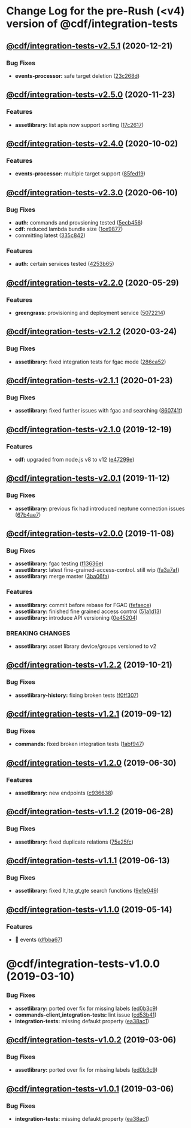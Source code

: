 # Change Log for the pre-Rush (<v4) version of @cdf/integration-tests

## [@cdf/integration-tests-v2.5.1](@cdf/integration-tests-v2.5.0...@cdf/integration-tests-v2.5.1) (2020-12-21)


### Bug Fixes

* **events-processor:** safe target deletion ([23c268d](23c268d1ca40e1b53c8d371f8fb22d0bf34c885f))

## [@cdf/integration-tests-v2.5.0](@cdf/integration-tests-v2.4.0...@cdf/integration-tests-v2.5.0) (2020-11-23)


### Features

* **assetlibrary:** list apis now support sorting ([17c2617](17c261778dd1c873ef0cb0bb3e24d62e94969f79))

## [@cdf/integration-tests-v2.4.0](@cdf/integration-tests-v2.3.0...@cdf/integration-tests-v2.4.0) (2020-10-02)


### Features

* **events-processor:** multiple target support ([85fed19](85fed19faa95066b57b74f9f297ca920bd90c15a))

## [@cdf/integration-tests-v2.3.0](@cdf/integration-tests-v2.2.0...@cdf/integration-tests-v2.3.0) (2020-06-10)


### Bug Fixes

* **auth:** commands and provsioning tested ([5ecb456](5ecb456a71fdecd944f277c4e586ee48d5978d23))
* **cdf:** reduced lambda bundle size ([1ce9877](1ce9877878831dac78b00ddbc5589cadead19d53))
* committing latest ([335c842](335c84223ab2a860c52766559b220170a64c7c17))


### Features

* **auth:** certain services tested ([4253b65](4253b65750e52dd962a3a42dde05626044bb79cc))

## [@cdf/integration-tests-v2.2.0](@cdf/integration-tests-v2.1.2...@cdf/integration-tests-v2.2.0) (2020-05-29)


### Features

* **greengrass:** provisioning and deployment service ([5072214](5072214fb81a0d6a8f8641bf0f52fefb7f2ad950))

## [@cdf/integration-tests-v2.1.2](@cdf/integration-tests-v2.1.1...@cdf/integration-tests-v2.1.2) (2020-03-24)


### Bug Fixes

* **assetlibrary:** fixed integration tests for fgac mode ([286ca52](286ca52008ed391207782cdb2639d9e577f7f99e))

## [@cdf/integration-tests-v2.1.1](@cdf/integration-tests-v2.1.0...@cdf/integration-tests-v2.1.1) (2020-01-23)


### Bug Fixes

* **assetlibrary:** fixed further issues with fgac and searching ([860741f](860741fd4376a7fdf5fefbd6d75cf44c550a0695))

## [@cdf/integration-tests-v2.1.0](@cdf/integration-tests-v2.0.1...@cdf/integration-tests-v2.1.0) (2019-12-19)


### Features

* **cdf:** upgraded from node.js v8 to v12 ([e47299e](e47299ee399acf6554a0845048c4fed99251c2b1))

## [@cdf/integration-tests-v2.0.1](@cdf/integration-tests-v2.0.0...@cdf/integration-tests-v2.0.1) (2019-11-12)


### Bug Fixes

* **assetlibrary:** previous fix had introduced neptune connection issues ([67b4ae7](67b4ae7a99557a63601185a4bf8aef889d54846a))

## [@cdf/integration-tests-v2.0.0](@cdf/integration-tests-v1.2.2...@cdf/integration-tests-v2.0.0) (2019-11-08)


### Bug Fixes

* **assetlibrary:** fgac testing ([f13636e](f13636e72c1054f2380e7e09c127169e08ea2023))
* **assetlibrary:** latest fine-grained-access-control. still wip ([fa3a7af](fa3a7af1d62ff6745e11e82409bd9b59273cbec4))
* **assetlibrary:** merge master ([3ba06fa](3ba06fa9fc5b264ceaed0f97ccf45fab97d57a08))


### Features

* **assetlibrary:** commit before rebase for FGAC ([fefaece](fefaece09e388290bdda969eb92ab950a264bcdc))
* **assetlibrary:** finished fine grained access control ([51a1d13](51a1d134ec48be2d62edc575998752ff866230bf))
* **assetlibrary:** introduce API versioning ([0e45204](0e45204a95230914fd26ad175d80a86ebbdf79c4))


### BREAKING CHANGES

* **assetlibrary:** asset library device/groups versioned to v2

## [@cdf/integration-tests-v1.2.2](@cdf/integration-tests-v1.2.1...@cdf/integration-tests-v1.2.2) (2019-10-21)


### Bug Fixes

* **assetlibrary-history:** fixing broken tests ([f0ff307](f0ff307cea631cf90e041a92be820aeccb4bff95))

## [@cdf/integration-tests-v1.2.1](@cdf/integration-tests-v1.2.0...@cdf/integration-tests-v1.2.1) (2019-09-12)


### Bug Fixes

* **commands:** fixed broken integration tests ([1abf947](1abf947))

## [@cdf/integration-tests-v1.2.0](@cdf/integration-tests-v1.1.2...@cdf/integration-tests-v1.2.0) (2019-06-30)


### Features

* **assetlibrary:** new endpoints ([c936638](c936638))

## [@cdf/integration-tests-v1.1.2](@cdf/integration-tests-v1.1.1...@cdf/integration-tests-v1.1.2) (2019-06-28)


### Bug Fixes

* **assetlibrary:** fixed duplicate relations ([75e25fc](75e25fc))

## [@cdf/integration-tests-v1.1.1](@cdf/integration-tests-v1.1.0...@cdf/integration-tests-v1.1.1) (2019-06-13)


### Bug Fixes

* **assetlibrary:** fixed lt,lte,gt,gte search functions ([9e1e049](9e1e049))

## [@cdf/integration-tests-v1.1.0](@cdf/integration-tests-v1.0.0...@cdf/integration-tests-v1.1.0) (2019-05-14)


### Features

* 🎸 events ([dfbba67](dfbba67))

# @cdf/integration-tests-v1.0.0 (2019-03-10)


### Bug Fixes

* **assetlibrary:** ported over fix for missing labels ([ed0b3c9](ed0b3c9))
* **commands-client,integration-tests:** lint issue ([cd53b41](cd53b41))
* **integration-tests:** missing defaukt property ([ea38ac1](ea38ac1))

## [@cdf/integration-tests-v1.0.2](@cdf/integration-tests-v1.0.1...@cdf/integration-tests-v1.0.2) (2019-03-06)


### Bug Fixes

* **assetlibrary:** ported over fix for missing labels ([ed0b3c9](ed0b3c9))

## [@cdf/integration-tests-v1.0.1](@cdf/integration-tests-v1.0.0...@cdf/integration-tests-v1.0.1) (2019-03-06)


### Bug Fixes

* **integration-tests:** missing defaukt property ([ea38ac1](ea38ac1))
